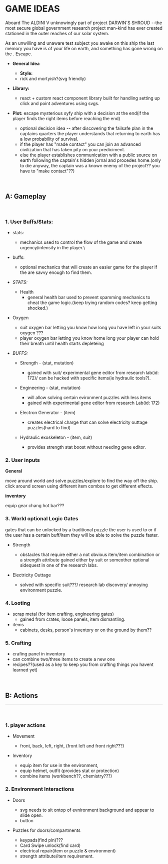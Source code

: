 # GAME IDEAS

Aboard The ALDINI V unknowingly part of project DARWIN'S SHROUD --the most secure global government research project man-kind has ever created 
stationed in the outer reaches of our solar system.

As an unwilling and unaware test subject you awake on this ship the last memory you have is of your life on earth, and something has gone wrong on the <Titan II>. Escape.

-  **General Idea**
	- **Style:** 
 	- rick and mortyish?(svg friendly)

- **Library:** 
	- react + custom react component library built for handling setting up click and point adventures using svgs.

- **Plot:** 
escape mysterious syfy ship with a decision at the end(if the player finds the right items before reaching the end)
	- optional decision idea -- after discovering the failsafe plan in the captains quarters the player understands that returning to earth has a low probability of survival.
	- if the player has "made contact" you can join an advanced civilization that has taken pity on your prediciment.
	- else the player establishes communication with a public source on earth following the captain's 
	hidden jornal and procedes home.(only to die anyway, the captain was a known enemy of the project?? you have to "make contact"??)
	
&nbsp;
&nbsp;
&nbsp;
&nbsp;
&nbsp;
&nbsp;

## **A: Gameplay**

&nbsp;
&nbsp;
&nbsp;
&nbsp;
&nbsp;
&nbsp;

### **1. User Buffs/Stats:**

 - stats: 
 	- mechanics used to control the flow of the game and create urgency/intensity in the player.\
 - buffs: 
 	- optional mechanics that will create an easier game for the player if the are savvy enough to find them.


 - *STATS:*

	- Health
 		- general health bar used to prevent spamming mechanics to cheat the game logic.(keep trying random codes? keep getting shocked.)

-	 Oxygen
 		- suit oxygen bar letting you know how long you have left in your suits oxygen ???
 		- player oxygen bar letting you know home long your player can hold their breath until health starts depleteing


 - *BUFFS:*

	- Strength - (stat, mutation)
 		- gained with suit/ experimental gene editor from research lab(id: 172)/ can be hacked with specific items(ie hydraulic tools?).


	- Engineering - (stat, mutation)
 		- will allow solving certain evironment puzzles with less items
 		- gained with experimental gene editor from research Lab(id: 172)


	- Electron Generator - (item)
 		- creates electrical charge that can solve electricity outtage puzzles(hard to find)

	- Hydraulic exoskeleton - (item, suit)
 		- provides strength stat boost without needing gene editor.




### 2. User inputs

**General**

move around world and solve puzzles/explore to find the way off the ship.
click around screen using different item combos to get different effects.

**inventory**

equip gear
chang hot bar???


### 3. World optional Logic Gates

gates that can be unlocked by a traditional puzzle the user is used to 
or if the user has a certain buff/item they will be able to solve the puzzle faster.


- Strength
 	- obstacles that require either a not obvious item/item combination or a strength attribute gained either by suit or someother optional sidequest in one of the research labs.

- Electricity Outtage
 	- solved with specific suit???/ research lab discovery/ annoying environment puzzle.


### 4. Looting

- scrap metal (for item crafting, engineering gates)
  	- gained from crates, loose panels, item dismantling.
- items
  	- cabinets, desks, person's inventory or on the ground by them??


### 5. Crafting

 - crafing panel in inventory
 - can combine two/three items to create a new one
 - recipes??(used as a key to keep you from crafting things you havent learned yet)



	
&nbsp;
&nbsp;
&nbsp;
&nbsp;
&nbsp;
&nbsp;

## B: Actions
--------------------

	
&nbsp;
&nbsp;
&nbsp;
&nbsp;
&nbsp;
&nbsp;




### 1. player actions

- Movement 
 	- front, back, left, right, (front left and front right???)


- Inventory
 	- equip item for use in the environment,
 	- equip helmet, outfit (provides stat or protection)
 	- combine items (workbench??, chemistry???)


### 2. Environment Interactions

- Doors
 	- svg needs to sit ontop of evnironment background and appear to slide open.
 	-  button


- Puzzles for doors/compartments
 	- keypads(find pin)???
 	- Card Swipe unlock(find card)
 	- electrical repair(item or puzzle & environment)
 	- strength attribute/item requirement.
















